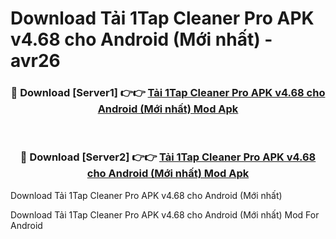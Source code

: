 # Download Tải 1Tap Cleaner Pro APK v4.68 cho Android (Mới nhất) - avr26


<div align="center">
<h3>🔴 Download [Server1] 👉👉 <a href="https://apk-comot.site?title=Tải_1Tap_Cleaner_Pro_APK_v4.68_cho_Android_(Mới_nhất)">Tải 1Tap Cleaner Pro APK v4.68 cho Android (Mới nhất) Mod Apk</a></h3><br>
<h3>🔴 Download [Server2] 👉👉 <a href="https://apk-comot.site?title=Tải_1Tap_Cleaner_Pro_APK_v4.68_cho_Android_(Mới_nhất)">Tải 1Tap Cleaner Pro APK v4.68 cho Android (Mới nhất) Mod Apk</a></h3>
</div>



Download Tải 1Tap Cleaner Pro APK v4.68 cho Android (Mới nhất) 

Download Tải 1Tap Cleaner Pro APK v4.68 cho Android (Mới nhất) Mod For Android